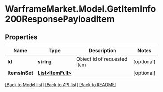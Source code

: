 # WarframeMarket.Model.GetItemInfo200ResponsePayloadItem

## Properties

Name | Type | Description | Notes
------------ | ------------- | ------------- | -------------
**Id** | **string** | Object id of requested item | [optional] 
**ItemsInSet** | [**List&lt;ItemFull&gt;**](ItemFull.md) |  | [optional] 

[[Back to Model list]](../README.md#documentation-for-models) [[Back to API list]](../README.md#documentation-for-api-endpoints) [[Back to README]](../README.md)

